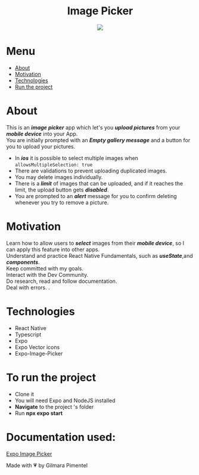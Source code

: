 <div align='center'>
<h1 align="center">Image Picker</h1>



<img src="https://ik.imagekit.io/cnbmdh4b9w/ezgif.com-resize_Z3dOOqUKt.gif?updatedAt=1678848397098"/>


</div>


# Menu
- <a href="#about">About</a>
- <a href="#motivation">Motivation</a>
- <a href="#technologies">Technologies</a>
- <a href="#to-run-the-project">Run the project</a>
# About

This is an ***image picker*** app which let's you ***upload pictures*** from your ***mobile device*** into your App.<br>
You are initially prompted with an ***Empty gallery message*** and a button for you to upload your pictures. <br/> 
- In ***ios*** it is possible to select multiple images when ```allowsMultipleSelection: true```
- There are validations to prevent uploading duplicated images.
- You may delete images individually.
- There is a ***limit*** of images that can be uploaded, and if it reaches the limit, the upload button gets ***disabled***.
- You are prompted to an ***alert*** message for you to confirm deleting whenever you try to remove a picture. 

# Motivation

Learn how to allow users to ***select*** images from their ***mobile device***, so I can apply this feature into other apps.<br/>
Understand and practice React Native Fundamentals, such as ***useState***,and ***components***. <br/>
Keep committed with my goals.<br/>
Interact with the Dev Community.<br/>
Do research, read and follow documentation.<br/>
Deal with errors.
.</br>


# Technologies

- React Native
- Typescript
- Expo
- Expo Vector icons
- Expo-Image-Picker

# To run the project
- Clone it
- You will need Expo and NodeJS installed
- **Navigate** to the project 's folder 
- Run **npx expo start**

# Documentation used:
[Expo Image Picker](https://docs.expo.dev/versions/latest/sdk/imagepicker/)

Made with 💗 by Gilmara Pimentel

